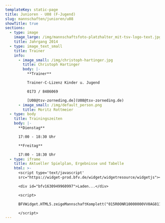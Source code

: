 ```yaml
---
templateKey: static-page
title: Junioren - U08 (F-Jugend)
slug: mannschaften/junioren/u08
showTitle: true
sections:
  - type: image
    image_large: /img/mannschaftsfoto-platzhalter_mit-tsv-logo-text.jpg
    title: Jahrgang 2014
  - type: image_text_small
    title: Trainer
    info:
      - image_small: /img/christoph-hartinger.jpg
        title: Christoph Hartinger
        body: |-
          **Trainer**

          Trainer-C-Lizenz Kinder u. Jugend

          0173 / 8486069

          [U08@tsv-zorneding.de](U08@tsv-zorneding.de)
      - image_small: /img/default_person.png
        title: Moritz Rottmeier
  - type: body
    title: Trainingszeiten
    body: |-
      **Dienstag**

      17:00 - 18:30 Uhr

      **Freitag**

      17:00 - 18:30 Uhr
  - type: iframe
    title: Aktueller Spielplan, Ergebnisse und Tabelle
    html: >-
      <script type='text/javascript'
      src="https://widget-prod.bfv.de/widget/widgetresource/widgetjs"></script>

      <div id="bfv1630949960997">Laden...</div>

      <script>

      BFVWidget.HTML5.zeigeMannschaftKomplett("015R0ONR10000000VV0AG811VSJKN1K2", "bfv1630949960997", { height: "800", width: "350", selectedTab:BFVWidget.HTML5.mannschaftTabs.spiele, colorResults: "undefined" , colorNav: "undefined" , colorClubName : "undefined" , backgroundNav: "undefined"});

      </script>
---
```

